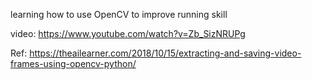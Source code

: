 learning how to use OpenCV to improve running skill

video: https://www.youtube.com/watch?v=Zb_SizNRUPg

Ref:
    https://theailearner.com/2018/10/15/extracting-and-saving-video-frames-using-opencv-python/